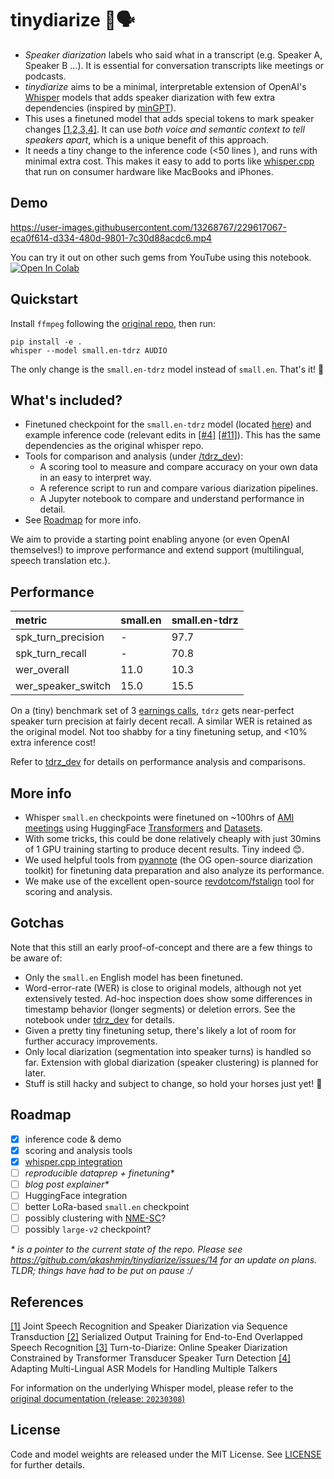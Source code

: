 # tinydiarize 🐥🗣️

- *Speaker diarization* labels who said what in a transcript (e.g. Speaker A, Speaker B …). It is essential for conversation transcripts like meetings or podcasts.
- *tinydiarize*  aims to be a minimal, interpretable  extension of OpenAI's [Whisper](https://github.com/openai/whisper) models that adds speaker diarization with few extra dependencies (inspired by [minGPT](https://github.com/karpathy/minGPT)).
- This uses a finetuned model that adds special tokens to mark speaker changes [[1,2,3,4]](#references). It can use *both voice and semantic context to tell speakers apart*, which is a unique benefit of this approach.
- It needs a tiny change to the inference code (<50 lines ), and runs with minimal extra cost. This makes it easy to add to ports like [whisper.cpp](https://github.com/ggerganov/whisper.cpp) that run on consumer hardware like MacBooks and iPhones.


## Demo

https://user-images.githubusercontent.com/13268767/229617067-eca0f614-d334-480d-9801-7c30d88acdc6.mp4

You can try it out on other such gems from YouTube using this notebook. [![Open In Colab](https://colab.research.google.com/assets/colab-badge.svg)](https://colab.research.google.com/github/akashmjn/tinydiarize/blob/main/notebooks/Demo_YouTube.ipynb)


## Quickstart 

Install `ffmpeg` following the [original repo](https://github.com/openai/whisper#Setup), then run:

```
pip install -e .
whisper --model small.en-tdrz AUDIO 
```

The only change is the `small.en-tdrz` model instead of `small.en`. That's it! 🎉


## What's included?

- Finetuned checkpoint for the `small.en-tdrz` model (located [here](whisper/__init__.py)) and example inference code (relevant edits in [[#4]](https://github.com/akashmjn/tinydiarize/pull/4) [[#11]](https://github.com/akashmjn/tinydiarize/pull/11)). This has the same dependencies as the original whisper repo.
- Tools for comparison and analysis (under [/tdrz_dev](tdrz_dev)):
    - A scoring tool to measure and compare accuracy on your own data in an easy to interpret way.
    - A reference script to run and compare various diarization pipelines.
    - A Jupyter notebook to compare and understand performance in detail.
- See [Roadmap](##Roadmap) for more info.

We aim to provide a starting point enabling anyone (or even OpenAI themselves!) to improve performance and extend support (multilingual, speech translation etc.).

## Performance

|metric|small.en|small.en-tdrz|
|:----|:----|:----|
|spk_turn_precision|-|97.7|
|spk_turn_recall|-|70.8|
|wer_overall|11.0|10.3|
|wer_speaker_switch|15.0|15.5|

On a (tiny) benchmark set of 3 [earnings calls](https://github.com/revdotcom/speech-datasets/tree/main/earnings21), `tdrz` gets near-perfect speaker turn precision at fairly decent recall. A similar WER is retained as the original model. Not too shabby for a tiny finetuning setup, and <10% extra inference cost!

Refer to [tdrz_dev](tdrz_dev/) for details on performance analysis and comparisons.

## More info
- Whisper `small.en` checkpoints were finetuned on ~100hrs of [AMI meetings](https://groups.inf.ed.ac.uk/ami/corpus/) using HuggingFace [Transformers](https://github.com/huggingface/transformers) and [Datasets](https://github.com/huggingface/datasets).
- With some tricks, this could be done relatively cheaply with just 30mins of 1 GPU training starting to produce decent results. Tiny indeed 😊.
- We used helpful tools from [pyannote](https://github.com/pyannote/pyannote-core) (the OG open-source diarization toolkit) for finetuning data preparation and also analyze its performance.
- We make use of the excellent open-source [revdotcom/fstalign](https://github.com/revdotcom/fstalign) tool for scoring and analysis.

## Gotchas

Note that this still an early proof-of-concept and there are a few things to be aware of:
- Only the `small.en` English model has been finetuned.
- Word-error-rate (WER) is close to original models, although not yet extensively tested. Ad-hoc inspection does show some differences in timestamp behavior (longer segments) or deletion errors. See the notebook under [tdrz_dev](tdrz_dev/) for details.
- Given a pretty tiny finetuning setup, there's likely a lot of room for further accuracy improvements.
- Only local diarization (segmentation into speaker turns) is handled so far. Extension with global diarization (speaker clustering) is planned for later.
- Stuff is still hacky and subject to change, so hold your horses just yet! 🐎

## Roadmap
- [x] inference code & demo
- [x] scoring and analysis tools
- [x] [whisper.cpp integration](https://github.com/ggerganov/whisper.cpp/pull/1058)
- [ ] *reproducible dataprep + finetuning\**
- [ ] *blog post explainer\**
- [ ] HuggingFace integration
- [ ] better LoRa-based `small.en` checkpoint
- [ ] possibly clustering with [NME-SC](https://github.com/tango4j/Auto-Tuning-Spectral-Clustering)?
- [ ] possibly `large-v2` checkpoint?

*\* is a pointer to the current state of the repo. Please see https://github.com/akashmjn/tinydiarize/issues/14 for an update on plans. TLDR; things have had to be put on pause :/*

## References

[[1]](https://arxiv.org/abs/1907.05337) Joint Speech Recognition and Speaker Diarization via Sequence Transduction
[[2]](https://arxiv.org/abs/2003.12687) Serialized Output Training for End-to-End Overlapped Speech Recognition
[[3]](https://arxiv.org/abs/2109.11641) Turn-to-Diarize: Online Speaker Diarization Constrained by Transformer Transducer Speaker Turn Detection
[[4]](https://arxiv.org/abs/2305.18747) Adapting Multi-Lingual ASR Models for Handling Multiple Talkers

For information on the underlying Whisper model, please refer to the [original documentation (release: `20230308`)](https://github.com/openai/whisper/tree/v20230308)

## License

Code and model weights are released under the MIT License. See [LICENSE](https://github.com/openai/whisper/blob/main/LICENSE) for further details.
